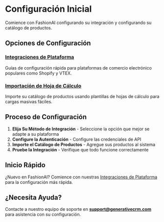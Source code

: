 # Configuración Inicial

Comience con FashionAI configurando su integración y configurando su catálogo de productos.

## Opciones de Configuración

<!-- ### [Integración de API](./api)
Configure la integración directa de API para control total y personalización. -->

### [Integraciones de Plataforma](./integrations)
Guías de configuración rápida para plataformas de comercio electrónico populares como Shopify y VTEX.

### [Importación de Hoja de Cálculo](./spreadsheet)
Importe su catálogo de productos usando plantillas de hojas de cálculo para cargas masivas fáciles.

## Proceso de Configuración

1. **Elija Su Método de Integración** - Seleccione la opción que mejor se adapte a su plataforma
2. **Configure la Autenticación** - Configure las credenciales de API
3. **Importe el Catálogo de Productos** - Agregue sus productos al sistema
4. **Pruebe la Integración** - Verifique que todo funcione correctamente

## Inicio Rápido

¿Nuevo en FashionAI? Comience con nuestras [Integraciones de Plataforma](./integrations) para la configuración más rápida.

## ¿Necesita Ayuda?

Contacte a nuestro equipo de soporte en **support@generativecrm.com** para asistencia con su configuración.
